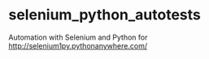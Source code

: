 # selenium_python_autotests
Automation with Selenium and Python for http://selenium1py.pythonanywhere.com/
